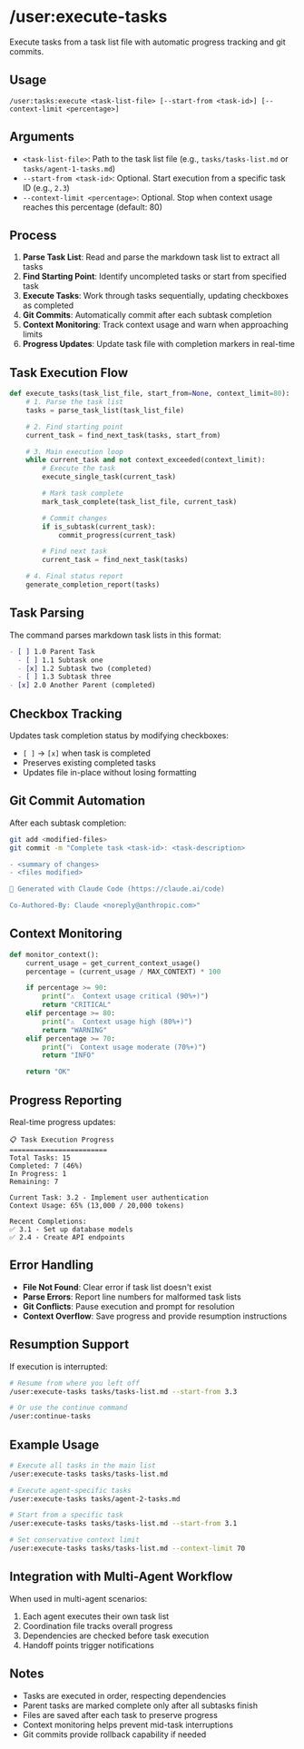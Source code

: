 # /user:execute-tasks

Execute tasks from a task list file with automatic progress tracking and git commits.

## Usage

```
/user:tasks:execute <task-list-file> [--start-from <task-id>] [--context-limit <percentage>]
```

## Arguments

- `<task-list-file>`: Path to the task list file (e.g., `tasks/tasks-list.md` or `tasks/agent-1-tasks.md`)
- `--start-from <task-id>`: Optional. Start execution from a specific task ID (e.g., `2.3`)
- `--context-limit <percentage>`: Optional. Stop when context usage reaches this percentage (default: 80)

## Process

1. **Parse Task List**: Read and parse the markdown task list to extract all tasks
2. **Find Starting Point**: Identify uncompleted tasks or start from specified task
3. **Execute Tasks**: Work through tasks sequentially, updating checkboxes as completed
4. **Git Commits**: Automatically commit after each subtask completion
5. **Context Monitoring**: Track context usage and warn when approaching limits
6. **Progress Updates**: Update task file with completion markers in real-time

## Task Execution Flow

```python
def execute_tasks(task_list_file, start_from=None, context_limit=80):
    # 1. Parse the task list
    tasks = parse_task_list(task_list_file)

    # 2. Find starting point
    current_task = find_next_task(tasks, start_from)

    # 3. Main execution loop
    while current_task and not context_exceeded(context_limit):
        # Execute the task
        execute_single_task(current_task)

        # Mark task complete
        mark_task_complete(task_list_file, current_task)

        # Commit changes
        if is_subtask(current_task):
            commit_progress(current_task)

        # Find next task
        current_task = find_next_task(tasks)

    # 4. Final status report
    generate_completion_report(tasks)
```

## Task Parsing

The command parses markdown task lists in this format:

```markdown
- [ ] 1.0 Parent Task
  - [ ] 1.1 Subtask one
  - [x] 1.2 Subtask two (completed)
  - [ ] 1.3 Subtask three
- [x] 2.0 Another Parent (completed)
```

## Checkbox Tracking

Updates task completion status by modifying checkboxes:

- `[ ]` → `[x]` when task is completed
- Preserves existing completed tasks
- Updates file in-place without losing formatting

## Git Commit Automation

After each subtask completion:

```bash
git add <modified-files>
git commit -m "Complete task <task-id>: <task-description>

- <summary of changes>
- <files modified>

🤖 Generated with Claude Code (https://claude.ai/code)

Co-Authored-By: Claude <noreply@anthropic.com>"
```

## Context Monitoring

```python
def monitor_context():
    current_usage = get_current_context_usage()
    percentage = (current_usage / MAX_CONTEXT) * 100

    if percentage >= 90:
        print("⚠️  Context usage critical (90%+)")
        return "CRITICAL"
    elif percentage >= 80:
        print("⚠️  Context usage high (80%+)")
        return "WARNING"
    elif percentage >= 70:
        print("ℹ️  Context usage moderate (70%+)")
        return "INFO"

    return "OK"
```

## Progress Reporting

Real-time progress updates:

```
📋 Task Execution Progress
========================
Total Tasks: 15
Completed: 7 (46%)
In Progress: 1
Remaining: 7

Current Task: 3.2 - Implement user authentication
Context Usage: 65% (13,000 / 20,000 tokens)

Recent Completions:
✅ 3.1 - Set up database models
✅ 2.4 - Create API endpoints
```

## Error Handling

- **File Not Found**: Clear error if task list doesn't exist
- **Parse Errors**: Report line numbers for malformed task lists
- **Git Conflicts**: Pause execution and prompt for resolution
- **Context Overflow**: Save progress and provide resumption instructions

## Resumption Support

If execution is interrupted:

```bash
# Resume from where you left off
/user:execute-tasks tasks/tasks-list.md --start-from 3.3

# Or use the continue command
/user:continue-tasks
```

## Example Usage

```bash
# Execute all tasks in the main list
/user:execute-tasks tasks/tasks-list.md

# Execute agent-specific tasks
/user:execute-tasks tasks/agent-2-tasks.md

# Start from a specific task
/user:execute-tasks tasks/tasks-list.md --start-from 3.1

# Set conservative context limit
/user:execute-tasks tasks/tasks-list.md --context-limit 70
```

## Integration with Multi-Agent Workflow

When used in multi-agent scenarios:

1. Each agent executes their own task list
2. Coordination file tracks overall progress
3. Dependencies are checked before task execution
4. Handoff points trigger notifications

## Notes

- Tasks are executed in order, respecting dependencies
- Parent tasks are marked complete only after all subtasks finish
- Files are saved after each task to preserve progress
- Context monitoring helps prevent mid-task interruptions
- Git commits provide rollback capability if needed
